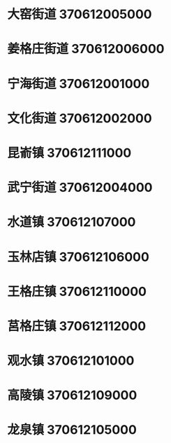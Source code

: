 # 大窑街道 370612005000
# 姜格庄街道 370612006000
# 宁海街道 370612001000
# 文化街道 370612002000
# 昆嵛镇 370612111000
# 武宁街道 370612004000
# 水道镇 370612107000
# 玉林店镇 370612106000
# 王格庄镇 370612110000
# 莒格庄镇 370612112000
# 观水镇 370612101000
# 高陵镇 370612109000
# 龙泉镇 370612105000
